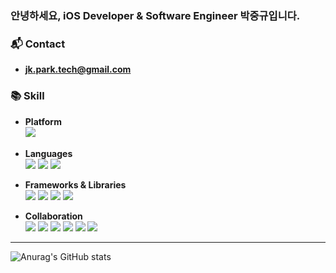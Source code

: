 ### 안녕하세요, iOS Developer & Software Engineer 박중규입니다.
### 📬 Contact
- **jk.park.tech@gmail.com**
### 📚 Skill

- **Platform**  
<img src="https://img.shields.io/badge/iOS-000000?style=for-the-badge&logo=Apple&logoColor=white">　
  
- **Languages**  
<img src="https://img.shields.io/badge/Swift-F05138?style=for-the-badge&logo=Swift&logoColor=white"> <img src="https://img.shields.io/badge/C++-00599C?style=for-the-badge&logo=cplusplus&logoColor=white"> <img src="https://img.shields.io/badge/Python-3776AB?style=for-the-badge&logo=Python&logoColor=white">

- **Frameworks & Libraries**  
<img src="https://img.shields.io/badge/UIKit-2396F3?style=for-the-badge&logo=uikit&logoColor=white"> <img src="https://img.shields.io/badge/RxSwift-B7178C?style=for-the-badge&logo=reactivex&logoColor=white"> <img src="https://img.shields.io/badge/Combine-F27745?style=for-the-badge&logoColor=white"> <img src="https://img.shields.io/badge/Core Data-3089CC?style=for-the-badge&logoColor=white">

- **Collaboration**  
<img src="https://img.shields.io/badge/Github-181717?style=for-the-badge&logo=Github&logoColor=white"> <img src="https://img.shields.io/badge/Notion-000000?style=for-the-badge&logo=Notion&logoColor=white"> <img src="https://img.shields.io/badge/Slack-4A154B?style=for-the-badge&logo=Slack&logoColor=white"> <img src="https://img.shields.io/badge/Discord-5865F2?style=for-the-badge&logo=Discord&logoColor=white"> <img src="https://img.shields.io/badge/Figma-F24E1E?style=for-the-badge&logo=Figma&logoColor=white"> <img src="https://img.shields.io/badge/Swagger-85EA2D?style=for-the-badge&logo=Swagger&logoColor=white">
<hr/>

![Anurag's GitHub stats](https://github-readme-stats.vercel.app/api?username=joongkyu-park&show_icons=true&theme=radical)
